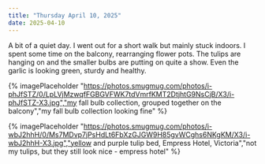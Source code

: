 ```yaml
---
title: "Thursday April 10, 2025"
date: 2025-04-10
---
```


A bit of a quiet day.  I went out for a short walk but mainly stuck indoors.  I spent some time on the balcony, rearranging flower pots.  The tulips are hanging on and the smaller bulbs are putting on quite a show.  Even the garlic is looking green, sturdy and healthy.

{% imagePlaceholder "https://photos.smugmug.com/photos/i-phJfSTZ/0/LpLVjMzwqfFGBGVFWK7tdVmrfKMT2DtjhtG9NsCjB/X3/i-phJfSTZ-X3.jpg","my fall bulb collection, grouped together on the balcony","my fall bulb collection looking fine" %}

{% imagePlaceholder "https://photos.smugmug.com/photos/i-wbJ2hhH/0/Ms7MDvp7jPsHdLt6FbXzGJGW9H85gvWCghs6NKgKM/X3/i-wbJ2hhH-X3.jpg","yellow and purple tulip bed, Empress Hotel, Victoria","not my tulips, but they still look nice - empress hotel" %}